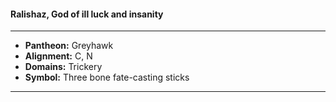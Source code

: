 #### Ralishaz, God of ill luck and insanity
___

- **Pantheon:** Greyhawk
- **Alignment:** C, N
- **Domains:** Trickery
- **Symbol:** Three bone fate-casting sticks
___
